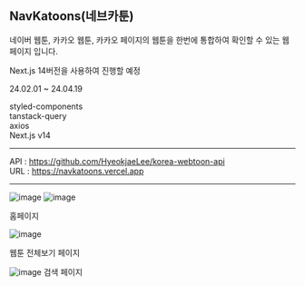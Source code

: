 ## NavKatoons(네브카툰)

네이버 웹툰, 카카오 웹툰, 카카오 페이지의 웹툰을 한번에 통합하여 확인할 수 있는 웹페이지 입니다.

Next.js 14버전을 사용하여 진행할 예정

24.02.01 ~ 24.04.19

styled-components  
tanstack-query  
axios  
Next.js v14  

---

API : https://github.com/HyeokjaeLee/korea-webtoon-api  
URL : https://navkatoons.vercel.app

---

![image](https://github.com/Leekee0905/Navkatoons/assets/59133563/f2a738ad-f362-4088-ad3e-0118a09c694b)
![image](https://github.com/Leekee0905/Navkatoons/assets/59133563/92459468-b2e5-4710-98f1-6f3690f8e47c)

홈페이지

![image](https://github.com/Leekee0905/Navkatoons/assets/59133563/2608289a-4e24-4a96-81cc-be90bdc9e6b7)

웹툰 전체보기 페이지

![image](https://github.com/Leekee0905/Navkatoons/assets/59133563/4a861396-95c7-4f69-90ff-4ae22acdaff6)
검색 페이지
